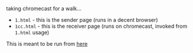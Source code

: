 taking chromecast for a walk...

* `1.html` - this is the sender page (runs in a decent browser)
* `1cc.html` - this is the receiver page (runs on chromecast, invoked from `1.html` usage)

This is meant to be run from [here](https://ccxp.divshot.io/1.html)
